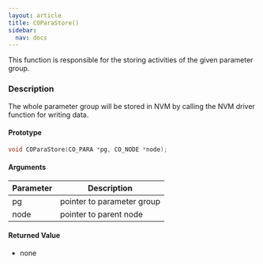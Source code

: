 ```yaml
---
layout: article
title: COParaStore()
sidebar:
  nav: docs
---
```


This function is responsible for the storing activities of the given parameter group.

<!--more-->

### Description

The whole parameter group will be stored in NVM by calling the NVM driver function for writing data.

#### Prototype

```c
void COParaStore(CO_PARA *pg, CO_NODE *node);
```

#### Arguments

| Parameter | Description |
| --- | --- |
| pg | pointer to parameter group |
| node | pointer to parent node |

#### Returned Value

- none
